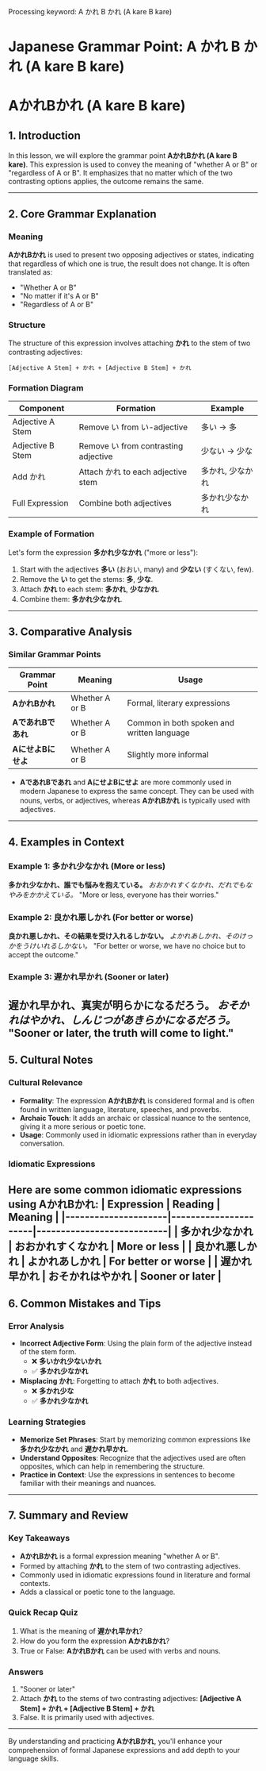 Processing keyword: A かれ B かれ (A kare B kare)
# Japanese Grammar Point: A かれ B かれ (A kare B kare)
# AかれBかれ (A kare B kare)
## 1. Introduction
In this lesson, we will explore the grammar point **AかれBかれ (A kare B kare)**. This expression is used to convey the meaning of "whether A or B" or "regardless of A or B". It emphasizes that no matter which of the two contrasting options applies, the outcome remains the same.

---
## 2. Core Grammar Explanation
### Meaning
**AかれBかれ** is used to present two opposing adjectives or states, indicating that regardless of which one is true, the result does not change. It is often translated as:
- "Whether A or B"
- "No matter if it's A or B"
- "Regardless of A or B"
### Structure
The structure of this expression involves attaching **かれ** to the stem of two contrasting adjectives:
```
[Adjective A Stem] + かれ + [Adjective B Stem] + かれ
```
### Formation Diagram
| Component        | Formation                            | Example                 |
|------------------|--------------------------------------|-------------------------|
| Adjective A Stem | Remove い from い-adjective          | 多い → 多               |
| Adjective B Stem | Remove い from contrasting adjective | 少ない → 少な           |
| Add かれ         | Attach かれ to each adjective stem    | 多かれ, 少なかれ        |
| Full Expression  | Combine both adjectives              | 多かれ少なかれ          |
### Example of Formation
Let's form the expression **多かれ少なかれ** ("more or less"):
1. Start with the adjectives **多い** (おおい, many) and **少ない** (すくない, few).
2. Remove the **い** to get the stems: **多**, **少な**.
3. Attach **かれ** to each stem: **多かれ**, **少なかれ**.
4. Combine them: **多かれ少なかれ**.
---
## 3. Comparative Analysis
### Similar Grammar Points
| Grammar Point            | Meaning             | Usage                                      |
|--------------------------|---------------------|--------------------------------------------|
| **AかれBかれ**         | Whether A or B      | Formal, literary expressions               |
| **AであれBであれ**     | Whether A or B      | Common in both spoken and written language |
| **AにせよBにせよ**     | Whether A or B      | Slightly more informal                     |
- **AであれBであれ** and **AにせよBにせよ** are more commonly used in modern Japanese to express the same concept. They can be used with nouns, verbs, or adjectives, whereas **AかれBかれ** is typically used with adjectives.
---
## 4. Examples in Context
### Example 1: 多かれ少なかれ (More or less)
**多かれ少なかれ、誰でも悩みを抱えている。**
*おおかれすくなかれ、だれでもなやみをかかえている。*
"More or less, everyone has their worries."
### Example 2: 良かれ悪しかれ (For better or worse)
**良かれ悪しかれ、その結果を受け入れるしかない。**
*よかれあしかれ、そのけっかをうけいれるしかない。*
"For better or worse, we have no choice but to accept the outcome."
### Example 3: 遅かれ早かれ (Sooner or later)
**遅かれ早かれ、真実が明らかになるだろう。**
*おそかれはやかれ、しんじつがあきらかになるだろう。*
"Sooner or later, the truth will come to light."
---
## 5. Cultural Notes
### Cultural Relevance
- **Formality**: The expression **AかれBかれ** is considered formal and is often found in written language, literature, speeches, and proverbs.
- **Archaic Touch**: It adds an archaic or classical nuance to the sentence, giving it a more serious or poetic tone.
- **Usage**: Commonly used in idiomatic expressions rather than in everyday conversation.
### Idiomatic Expressions
Here are some common idiomatic expressions using **AかれBかれ**:
| Expression          | Reading              | Meaning                   |
|---------------------|----------------------|---------------------------|
| 多かれ少なかれ       | おおかれすくなかれ   | More or less              |
| 良かれ悪しかれ     | よかれあしかれ       | For better or worse       |
| 遅かれ早かれ       | おそかれはやかれ     | Sooner or later           |
---
## 6. Common Mistakes and Tips
### Error Analysis
- **Incorrect Adjective Form**: Using the plain form of the adjective instead of the stem form.
  - ❌ **多いかれ少ないかれ**
  - ✅ **多かれ少なかれ**
- **Misplacing かれ**: Forgetting to attach **かれ** to both adjectives.
  - ❌ **多かれ少な**
  - ✅ **多かれ少なかれ**
### Learning Strategies
- **Memorize Set Phrases**: Start by memorizing common expressions like **多かれ少なかれ** and **遅かれ早かれ**.
- **Understand Opposites**: Recognize that the adjectives used are often opposites, which can help in remembering the structure.
- **Practice in Context**: Use the expressions in sentences to become familiar with their meanings and nuances.
---
## 7. Summary and Review
### Key Takeaways
- **AかれBかれ** is a formal expression meaning "whether A or B".
- Formed by attaching **かれ** to the stem of two contrasting adjectives.
- Commonly used in idiomatic expressions found in literature and formal contexts.
- Adds a classical or poetic tone to the language.
### Quick Recap Quiz
1. What is the meaning of **遅かれ早かれ**?
2. How do you form the expression **AかれBかれ**?
3. True or False: **AかれBかれ** can be used with verbs and nouns.
### Answers
1. "Sooner or later"
2. Attach **かれ** to the stems of two contrasting adjectives: **[Adjective A Stem] + かれ + [Adjective B Stem] + かれ**
3. False. It is primarily used with adjectives.
---
By understanding and practicing **AかれBかれ**, you'll enhance your comprehension of formal Japanese expressions and add depth to your language skills.
